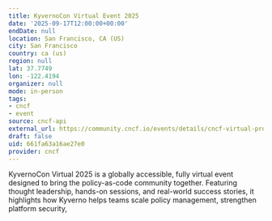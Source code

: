 ```yaml
---
title: KyvernoCon Virtual Event 2025
date: '2025-09-17T12:00:00+00:00'
endDate: null
location: San Francisco, CA (US)
city: San Francisco
country: ca (us)
region: null
lat: 37.7749
lon: -122.4194
organizer: null
mode: in-person
tags:
- cncf
- event
source: cncf-api
external_url: https://community.cncf.io/events/details/cncf-virtual-project-events-hosted-by-cncf-presents-kyvernocon-virtual-event-2025/
draft: false
uid: 661fa63a16ae27e0
provider: cncf
---
```

KyvernoCon Virtual 2025 is a globally accessible, fully virtual event designed to bring the policy-as-code community together. Featuring thought leadership, hands-on sessions, and real-world success stories, it highlights how Kyverno helps teams scale policy management, strengthen platform security,
